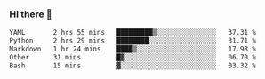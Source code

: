 ### Hi there 👋

<!--
**urzz/urzz** is a ✨ _special_ ✨ repository because its `README.md` (this file) appears on your GitHub profile.

Here are some ideas to get you started:

- 🔭 I’m currently working on ...
- 🌱 I’m currently learning ...
- 👯 I’m looking to collaborate on ...
- 🤔 I’m looking for help with ...
- 💬 Ask me about ...
- 📫 How to reach me: ...
- 😄 Pronouns: ...
- ⚡ Fun fact: ...
-->

<!--START_SECTION:waka-->

```txt
YAML       2 hrs 55 mins   █████████▒░░░░░░░░░░░░░░░   37.31 %
Python     2 hrs 29 mins   ████████░░░░░░░░░░░░░░░░░   31.71 %
Markdown   1 hr 24 mins    ████▒░░░░░░░░░░░░░░░░░░░░   17.98 %
Other      31 mins         █▓░░░░░░░░░░░░░░░░░░░░░░░   06.70 %
Bash       15 mins         ▓░░░░░░░░░░░░░░░░░░░░░░░░   03.32 %
```

<!--END_SECTION:waka-->
